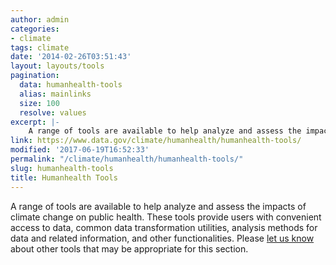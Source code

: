 ```yaml
---
author: admin
categories:
- climate
tags: climate
date: '2014-02-26T03:51:43'
layout: layouts/tools
pagination:
  data: humanhealth-tools
  alias: mainlinks
  size: 100
  resolve: values
excerpt: |-
    A range of tools are available to help analyze and assess the impacts of climate change on public health. These tools provide users with convenient access to data, common data transformation utilities, analysis methods for data and related information, and other functionalities…
link: https://www.data.gov/climate/humanhealth/humanhealth-tools/
modified: '2017-06-19T16:52:33'
permalink: "/climate/humanhealth/humanhealth-tools/"
slug: humanhealth-tools
title: Humanhealth Tools
---
```


A range of tools are available to help analyze and assess the impacts of climate change on public health. These tools provide users with convenient access to data, common data transformation utilities, analysis methods for data and related information, and other functionalities. Please [let us know](../feedback/) about other tools that may be appropriate for this section.
